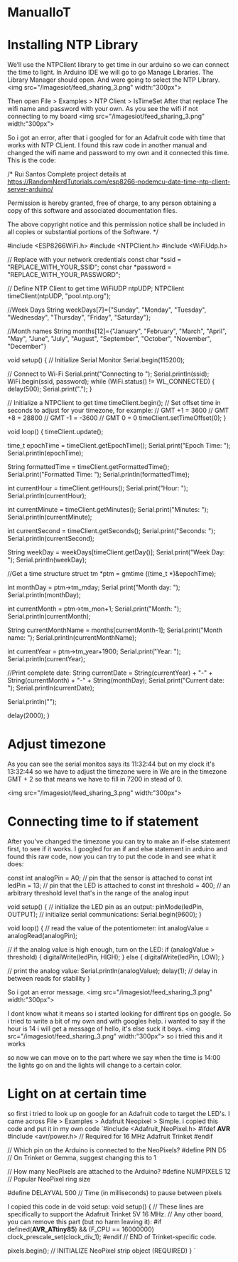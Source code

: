 # ManualIoT

# Installing NTP Library

We’ll use the NTPClient library to get time in our arduino so we can connect the time to light. In Arduino IDE we will go to go Manage Libraries. The Library Manager should open. And were going to select the NTP Library.
<img src="/imagesiot/feed_sharing_3.png" width:"300px">

Then open File > Examples > NTP Client > IsTimeSet
After that replace The wifi name and password with your own.
As you see the wifi if not connecting to my board
<img src="/imagesiot/feed_sharing_3.png" width:"300px">

So i got an error, after that i googled for for an Adafruit code with time that works with NTP CLient.
I found this raw code in another manual and changed the wifi name and password to my own and it connected this time.
This is the code:

/*
  Rui Santos
  Complete project details at https://RandomNerdTutorials.com/esp8266-nodemcu-date-time-ntp-client-server-arduino/
  
  Permission is hereby granted, free of charge, to any person obtaining a copy
  of this software and associated documentation files.
  
  The above copyright notice and this permission notice shall be included in all
  copies or substantial portions of the Software.
*/

#include <ESP8266WiFi.h>
#include <NTPClient.h>
#include <WiFiUdp.h>

// Replace with your network credentials
const char *ssid     = "REPLACE_WITH_YOUR_SSID";
const char *password = "REPLACE_WITH_YOUR_PASSWORD";

// Define NTP Client to get time
WiFiUDP ntpUDP;
NTPClient timeClient(ntpUDP, "pool.ntp.org");

//Week Days
String weekDays[7]={"Sunday", "Monday", "Tuesday", "Wednesday", "Thursday", "Friday", "Saturday"};

//Month names
String months[12]={"January", "February", "March", "April", "May", "June", "July", "August", "September", "October", "November", "December"}

void setup() {
  // Initialize Serial Monitor
  Serial.begin(115200);
  
  // Connect to Wi-Fi
  Serial.print("Connecting to ");
  Serial.println(ssid);
  WiFi.begin(ssid, password);
  while (WiFi.status() != WL_CONNECTED) {
    delay(500);
    Serial.print(".");
  }

// Initialize a NTPClient to get time
  timeClient.begin();
  // Set offset time in seconds to adjust for your timezone, for example:
  // GMT +1 = 3600
  // GMT +8 = 28800
  // GMT -1 = -3600
  // GMT 0 = 0
  timeClient.setTimeOffset(0);
}

void loop() {
  timeClient.update();

  time_t epochTime = timeClient.getEpochTime();
  Serial.print("Epoch Time: ");
  Serial.println(epochTime);
  
  String formattedTime = timeClient.getFormattedTime();
  Serial.print("Formatted Time: ");
  Serial.println(formattedTime);  

  int currentHour = timeClient.getHours();
  Serial.print("Hour: ");
  Serial.println(currentHour);  

  int currentMinute = timeClient.getMinutes();
  Serial.print("Minutes: ");
  Serial.println(currentMinute); 
   
  int currentSecond = timeClient.getSeconds();
  Serial.print("Seconds: ");
  Serial.println(currentSecond);  

  String weekDay = weekDays[timeClient.getDay()];
  Serial.print("Week Day: ");
  Serial.println(weekDay);    

  //Get a time structure
  struct tm *ptm = gmtime ((time_t *)&epochTime); 

  int monthDay = ptm->tm_mday;
  Serial.print("Month day: ");
  Serial.println(monthDay);

  int currentMonth = ptm->tm_mon+1;
  Serial.print("Month: ");
  Serial.println(currentMonth);

  String currentMonthName = months[currentMonth-1];
  Serial.print("Month name: ");
  Serial.println(currentMonthName);

  int currentYear = ptm->tm_year+1900;
  Serial.print("Year: ");
  Serial.println(currentYear);

  //Print complete date:
  String currentDate = String(currentYear) + "-" + String(currentMonth) + "-" + String(monthDay);
  Serial.print("Current date: ");
  Serial.println(currentDate);

  Serial.println("");

  delay(2000);
}

# Adjust timezone

As you can see the serial monitos says its 11:32:44 but on my clock it's 13:32:44 so we have to adjust the timezone were in
We are in the timezone GMT + 2 so that means we have to fill in 7200 in stead of 0.

<img src="/imagesiot/feed_sharing_3.png" width:"300px">

# Connecting time to if statement

After you've changed the timezone you can try to make an if-else statement first, to see if it works. 
I googled for an if and else statement in arduino and found this raw code, now you can try to put the code in and see what it does:

const int analogPin = A0;   // pin that the sensor is attached to
const int ledPin = 13;      // pin that the LED is attached to
const int threshold = 400;  // an arbitrary threshold level that's in the range of the analog input

void setup() {
  // initialize the LED pin as an output:
  pinMode(ledPin, OUTPUT);
  // initialize serial communications:
  Serial.begin(9600);
}

void loop() {
  // read the value of the potentiometer:
  int analogValue = analogRead(analogPin);

  // if the analog value is high enough, turn on the LED:
  if (analogValue > threshold) {
    digitalWrite(ledPin, HIGH);
  } else {
    digitalWrite(ledPin, LOW);
  }

  // print the analog value:
  Serial.println(analogValue);
  delay(1);  // delay in between reads for stability
}

So i got an error message.
<img src="/imagesiot/feed_sharing_3.png" width:"300px">

I dont know what it means so i started looking for diffirent tips on google. So i tried to write a bit of my own and with googles help. i wanted to say if the hour is 14 i will get a message of hello, it's else suck it boys.
<img src="/imagesiot/feed_sharing_3.png" width:"300px">
so i tried this and it works

so now we can move on to the part where we say when the time is 14:00 the lights go on and the lights will change to a certain color.

# Light on at certain time

so first i tried to look up on google for an Adafruit code to target the LED's. 
I came across File > Examples > Adafruit Neopixel > Simple. i copied this code and put it in my own code
`#include <Adafruit_NeoPixel.h>
#ifdef __AVR__
 #include <avr/power.h> // Required for 16 MHz Adafruit Trinket
#endif

// Which pin on the Arduino is connected to the NeoPixels?
#define PIN        D5 // On Trinket or Gemma, suggest changing this to 1

// How many NeoPixels are attached to the Arduino?
#define NUMPIXELS 12 // Popular NeoPixel ring size

#define DELAYVAL 500 // Time (in milliseconds) to pause between pixels

I copied this code in de void setup:
void setup() {
  // These lines are specifically to support the Adafruit Trinket 5V 16 MHz.
  // Any other board, you can remove this part (but no harm leaving it):
#if defined(__AVR_ATtiny85__) && (F_CPU == 16000000)
  clock_prescale_set(clock_div_1);
#endif
  // END of Trinket-specific code.

  pixels.begin(); // INITIALIZE NeoPixel strip object (REQUIRED)
}
`


